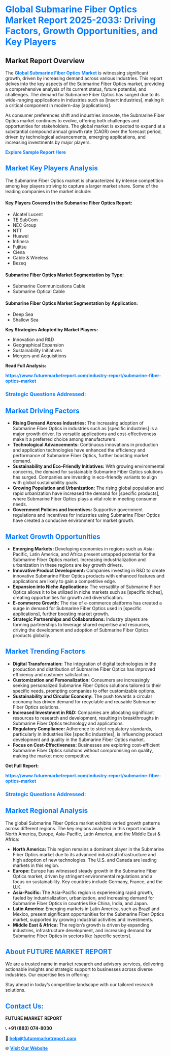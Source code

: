 <h1 style="color: #007BFF;">Global Submarine Fiber Optics Market Report 2025-2033: Driving Factors, Growth Opportunities, and Key Players</h1>

<section id="overview">
<h2>Market Report Overview</h2>
<p>The <a href="https://www.futuremarketreport.com/industry-report/submarine-fiber-optics-market" style="color: #007BFF; text-decoration: none;"><strong>Global Submarine Fiber Optics Market</strong></a> is witnessing significant growth, driven by increasing demand across various industries. This report delves into the key aspects of the Submarine Fiber Optics market, providing a comprehensive analysis of its current status, future potential, and challenges. The demand for Submarine Fiber Optics has surged due to its wide-ranging applications in industries such as [insert industries], making it a critical component in modern-day [applications].</p>
<p>As consumer preferences shift and industries innovate, the Submarine Fiber Optics market continues to evolve, offering both challenges and opportunities for stakeholders. The global market is expected to expand at a substantial compound annual growth rate (CAGR) over the forecast period, driven by technological advancements, emerging applications, and increasing investments by major players.</p>
</section>

<section id="overview">
<p><a href="https://www.futuremarketreport.com/request-sample/reportId=52795" style="color: #007BFF; text-decoration: none;"><strong>Explore Sample Report Here</strong></a></p>
</section>

<section id="key-players">
<h2 style="color: #007BFF;">Market Key Players Analysis</h2>
<p>The Submarine Fiber Optics market is characterized by intense competition among key players striving to capture a larger market share. Some of the leading companies in the market include:</p>
<h4>Key Players Covered in the Submarine Fiber Optics Report:</h4>
<ul><li>Alcatel Lucent</li><li>TE SubCom</li><li>NEC Group</li><li>NTT</li><li>Huawei</li><li>Infinera</li><li>Fujitsu</li><li>Ciena</li><li>Cable &amp; Wireless</li><li>Bezeq</li></ul>
<h4>Submarine Fiber Optics Market Segmentation by Type:</h4>
<ul><li>Submarine Communications Cable</li><li>Submarine Optical Cable</li></ul>

<h4>Submarine Fiber Optics Market Segmentation by Application:</h4>
<ul><li>Deep Sea</li><li>Shallow Sea</li></ul>
<p><strong>Key Strategies Adopted by Market Players:</strong></p>
<ul>
<li>Innovation and R&D</li>
<li>Geographical Expansion</li>
<li>Sustainability Initiatives</li>
<li>Mergers and Acquisitions</li>
</ul>
</section>

<section>
<p><strong>Read Full Analysis: </strong></p><a href="https://www.futuremarketreport.com/industry-report/submarine-fiber-optics-market" style="color: #007BFF; text-decoration: none;"><strong>https://www.futuremarketreport.com/industry-report/submarine-fiber-optics-market</strong></a>
<h3 style="color: #007BFF;">Strategic Questions Addressed:</h3>
</section>

<section id="driving-factors">
<h2 style="color: #007BFF;">Market Driving Factors</h2>
<ul>
<li><strong>Rising Demand Across Industries:</strong> The increasing adoption of Submarine Fiber Optics in industries such as [specific industries] is a major growth driver. Its versatile applications and cost-effectiveness make it a preferred choice among manufacturers.</li>
<li><strong>Technological Advancements:</strong> Continuous innovations in production and application technologies have enhanced the efficiency and performance of Submarine Fiber Optics, further boosting market demand.</li>
<li><strong>Sustainability and Eco-Friendly Initiatives:</strong> With growing environmental concerns, the demand for sustainable Submarine Fiber Optics solutions has surged. Companies are investing in eco-friendly variants to align with global sustainability goals.</li>
<li><strong>Growing Population and Urbanization:</strong> The rising global population and rapid urbanization have increased the demand for [specific products], where Submarine Fiber Optics plays a vital role in meeting consumer needs.</li>
<li><strong>Government Policies and Incentives:</strong> Supportive government regulations and incentives for industries using Submarine Fiber Optics have created a conducive environment for market growth.</li>
</ul>
</section>

<section id="growth-opportunities">
<h2 style="color: #007BFF;">Market Growth Opportunities</h2>
<ul>
<li><strong>Emerging Markets:</strong> Developing economies in regions such as Asia-Pacific, Latin America, and Africa present untapped potential for the Submarine Fiber Optics market. Increasing industrialization and urbanization in these regions are key growth drivers.</li>
<li><strong>Innovative Product Development:</strong> Companies investing in R&D to create innovative Submarine Fiber Optics products with enhanced features and applications are likely to gain a competitive edge.</li>
<li><strong>Expansion into Niche Applications:</strong> The versatility of Submarine Fiber Optics allows it to be utilized in niche markets such as [specific niches], creating opportunities for growth and diversification.</li>
<li><strong>E-commerce Growth:</strong> The rise of e-commerce platforms has created a surge in demand for Submarine Fiber Optics used in [specific applications], further boosting market growth.</li>
<li><strong>Strategic Partnerships and Collaborations:</strong> Industry players are forming partnerships to leverage shared expertise and resources, driving the development and adoption of Submarine Fiber Optics products globally.</li>
</ul>
</section>

<section id="trending-factors">
<h2 style="color: #007BFF;">Market Trending Factors</h2>
<ul>
<li><strong>Digital Transformation:</strong> The integration of digital technologies in the production and distribution of Submarine Fiber Optics has improved efficiency and customer satisfaction.</li>
<li><strong>Customization and Personalization:</strong> Consumers are increasingly seeking personalized Submarine Fiber Optics solutions tailored to their specific needs, prompting companies to offer customizable options.</li>
<li><strong>Sustainability and Circular Economy:</strong> The push towards a circular economy has driven demand for recyclable and reusable Submarine Fiber Optics solutions.</li>
<li><strong>Increased Investment in R&D:</strong> Companies are allocating significant resources to research and development, resulting in breakthroughs in Submarine Fiber Optics technology and applications.</li>
<li><strong>Regulatory Compliance:</strong> Adherence to strict regulatory standards, particularly in industries like [specific industries], is influencing product development and quality in the Submarine Fiber Optics market.</li>
<li><strong>Focus on Cost-Effectiveness:</strong> Businesses are exploring cost-efficient Submarine Fiber Optics solutions without compromising on quality, making the market more competitive.</li>
</ul>
</section>

<section>
<p><strong>Get Full Report: </strong></p><a href="https://www.futuremarketreport.com/industry-report/submarine-fiber-optics-market" style="color: #007BFF; text-decoration: none;"><strong>https://www.futuremarketreport.com/industry-report/submarine-fiber-optics-market</strong></a>
<h3 style="color: #007BFF;">Strategic Questions Addressed:</h3>
</section>


<section id="regional-analysis">
<h2 style="color: #007BFF;">Market Regional Analysis</h2>
<p>The global Submarine Fiber Optics market exhibits varied growth patterns across different regions. The key regions analyzed in this report include North America, Europe, Asia-Pacific, Latin America, and the Middle East & Africa:</p>
<ul>
<li><strong>North America:</strong> This region remains a dominant player in the Submarine Fiber Optics market due to its advanced industrial infrastructure and high adoption of new technologies. The U.S. and Canada are leading markets in this region.</li>
<li><strong>Europe:</strong> Europe has witnessed steady growth in the Submarine Fiber Optics market, driven by stringent environmental regulations and a focus on sustainability. Key countries include Germany, France, and the U.K.</li>
<li><strong>Asia-Pacific:</strong> The Asia-Pacific region is experiencing rapid growth, fueled by industrialization, urbanization, and increasing demand for Submarine Fiber Optics in countries like China, India, and Japan.</li>
<li><strong>Latin America:</strong> Emerging markets in Latin America, such as Brazil and Mexico, present significant opportunities for the Submarine Fiber Optics market, supported by growing industrial activities and investments.</li>
<li><strong>Middle East & Africa:</strong> The region’s growth is driven by expanding industries, infrastructure development, and increasing demand for Submarine Fiber Optics in sectors like [specific sectors].</li>
</ul>
</section>

<footer>
<h2 style="color: #007BFF;">About FUTURE MARKET REPORT</h2>
<p>We are a trusted name in market research and advisory services, delivering actionable insights and strategic support to businesses across diverse industries. Our expertise lies in offering:</p>

<p>Stay ahead in today’s competitive landscape with our tailored research solutions.</p>

<h2 style="color: #007BFF;">Contact Us:</h2>
<p><strong>FUTURE MARKET REPORT</strong></p>
<p>📞 <strong>+91 (883) 074-8030</strong></p>
<p>📧 <strong><a href="mailto:help@futuremarketreport.com" style="color: #007BFF;">help@futuremarketreport.com</a></strong></p>
<p>🌐 <strong><a href="https://www.futuremarketreport.com/" style="color: #007BFF;">Visit Our Website</a></strong></p>
</footer>